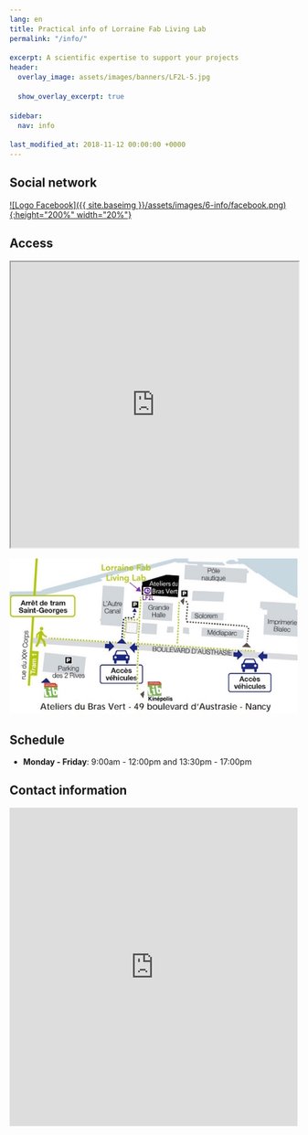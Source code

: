 ```yaml
---
lang: en
title: Practical info of Lorraine Fab Living Lab
permalink: "/info/"

excerpt: A scientific expertise to support your projects
header:
  overlay_image: assets/images/banners/LF2L-5.jpg

  show_overlay_excerpt: true

sidebar:
  nav: info

last_modified_at: 2018-11-12 00:00:00 +0000
---
```


## Social network

<a href="https://www.facebook.com/LorraineFabLivingLab">![Logo Facebook]({{ site.baseimg }}/assets/images/6-info/facebook.png){:height="200%" width="20%"}</a> 

## Access 

<iframe src="https://www.google.com/maps/d/embed?mid=zjoguh0NVOXo.kZTYPT-5FrXA"  width="100%" height="500px"></iframe>

![Plan Acces to LF2L](/assets/images/6-info/plan-acces-LF2L.jpg)


## Schedule

- **Monday - Friday**: 9:00am - 12:00pm and 13:30pm - 17:00pm 

## Contact information

<iframe height="557"
  allowTransparency="true"
  frameborder="0"
  scrolling="no"
  style="width:100%;border:none"
  src="https://lf2l.wufoo.com/embed/mspzvpa1bdexyq/">
<a href="https://lf2l.wufoo.com/forms/mspzvpa1bdexyq/"> Fill out my Wufoo form! </a>
</iframe>






